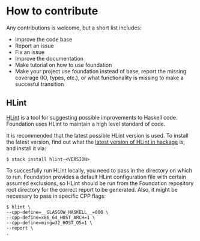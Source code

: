 How to contribute
=================

Any contributions is welcome, but a short list includes:

* Improve the code base
* Report an issue
* Fix an issue
* Improve the documentation
* Make tutorial on how to use foundation
* Make your project use foundation instead of base, report the missing coverage (IO, types, etc.), or what functionality is missing to make a succesful transition

HLint
-----

[HLint]()
is a tool for suggesting possible improvements to Haskell code.
Foundation uses HLint to maintain a high level standard of code.

It is recommended that the latest possible HLint version is used.
To install the latest version, find out what the 
[latest version of HLint in hackage](https://hackage.haskell.org/package/hlint)
is, and install it via:

```
$ stack install hlint-<VERSION>
```

To succesfully run HLint locally, you need to pass in the directory on which to run.
Foundation provides a default HLint configuration file with certain assumed exclusions, so HLint should be run from the Foundation repository root directory for the correct report to be generated.
Also, it might be necessary to pass in specific CPP flags:

```
$ hlint \
--cpp-define=__GLASGOW_HASKELL__=800 \
--cpp-define=x86_64_HOST_ARCH=1 \
--cpp-define=mingw32_HOST_OS=1 \
--report \
.
```
